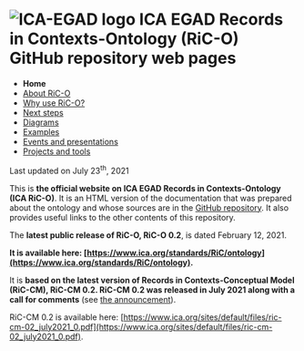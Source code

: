 # ![ICA-EGAD logo](images/ICA_Logo_ExpertGroups_EGAD_small.png) ICA EGAD Records in Contexts-Ontology (RiC-O) GitHub repository web pages


* **Home**
* [About RiC-O](about.html)
* [Why use RiC-O?](why-use-RiC-O.html)
* [Next steps](next-steps.html)
* [Diagrams](diagrams.html)
* [Examples](examples.html)
* [Events and presentations](events.html)
* [Projects and tools](projects-and-tools.html)

Last updated on July 23<sup>th</sup>, 2021

This is **the official website on ICA EGAD Records in Contexts-Ontology (ICA RiC-O)**. It is an HTML version of the documentation that was prepared about the ontology and whose sources are in the [GitHub repository](https://github.com/ICA-EGAD/RiC-O). It also provides useful links to the other contents of this repository.

The **latest public release of RiC-O, RiC-O 0.2**, is dated February 12, 2021.

**It is available here:
[https://www.ica.org/standards/RiC/ontology](https://www.ica.org/standards/RiC/ontology).**

It is **based on the latest version of Records in Contexts-Conceptual Model (RiC-CM), RiC-CM 0.2. RiC-CM 0.2 was released in July 2021 along with a call for comments** (see [the announcement](https://www.ica.org/en/public-release-of-records-in-contexts-conceptual-model-02)).

RiC-CM 0.2 is available here: 
[https://www.ica.org/sites/default/files/ric-cm-02_july2021_0.pdf](https://www.ica.org/sites/default/files/ric-cm-02_july2021_0.pdf).
